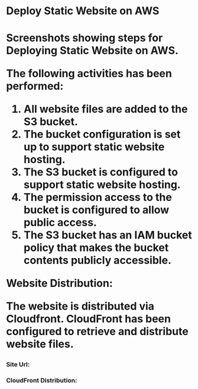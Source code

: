 <h1>Deploy Static Website on AWS<h1>

Screenshots showing steps for Deploying Static Website on AWS.

The following activities has been performed:

<ol>
  <li>All website files are added to the S3 bucket.</li>
  <li>The bucket configuration is set up to support static website hosting.</li>
  <li>The S3 bucket is configured to support static website hosting.</li>
  <li>The permission access to the bucket is configured to allow public access.</li>
  <li>The S3 bucket has an IAM bucket policy that makes the bucket contents publicly accessible.</li>
</ol>

Website Distribution:

The website is distributed via Cloudfront. CloudFront has been configured to retrieve and distribute website files.

<h3>Site Url:</h3>

<a href = "http://d21syuvd0qqu8d.cloudfront.net/"></a>

<h3>CloudFront Distribution:</h3>

<a href = "https://qasim-hassan.s3.amazonaws.com/index.html"></a>
